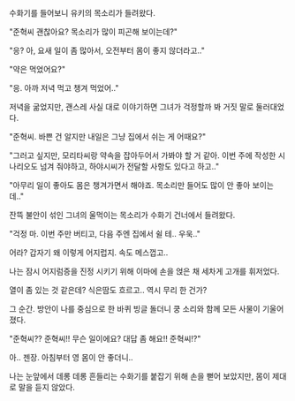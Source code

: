 수화기를 들어보니 유키의 목소리가 들려왔다. 

"준혁씨 괜찮아요? 목소리가 많이 피곤해 보이는데?"

"응? 아, 요새 일이 좀 많아서, 오전부터 몸이 좋지 않더라고.."

"약은 먹었어요?"

"응. 아까 저녁 먹고 챙겨 먹었어.."

저녁을 굶었지만, 괜스레 사실 대로 이야기하면 그녀가 걱정할까 봐 거짓 말로 둘러대었다.

"준혁씨. 바쁜 건 알지만 내일은 그냥 집에서 쉬는 게 어때요?"

"그러고 싶지만, 모리타씨랑 약속을 잡아두어서 가봐야 할 거 같아. 이번 주에 작성한 시나리오도 넘겨 줘야하고, 하야시씨가 전달할 사항도 있다고 하고.."

"아무리 일이 좋아도 몸은 챙겨가면서 해야죠. 목소리만 들어도 많이 안 좋아 보이는데.."

잔뜩 불안이 섞인 그녀의 울먹이는 목소리가 수화기 건너에서 들려왔다.

"걱정 마. 이번 주만 버티고, 다음 주엔 집에서 쉴 테.. 우욱.."

어라? 갑자기 왜 이렇게 어지럽지. 속도 메스껍고..

나는 잠시 어지럼증을 진정 시키기 위해 이마에 손을 얹은 채 세차게 고개를 휘저었다.

열이 좀 있는 것 같은데? 식은땀도 흐르고.. 역시 무리 한 건가?

그 순간. 방안이 나를 중심으로 한 바퀴 빙글 돌더니 쿵 소리와 함께 모든 사물이 기울어졌다.

"준혁씨?? 준혁씨!! 무슨 일이에요? 대답 좀 해요!! 준혁씨!?"

아.. 젠장. 아침부터 영 몸이 안 좋더니..

나는 눈앞에서 데롱 데롱 흔들리는 수화기를 붙잡기 위해 손을 뻗어 보았지만, 몸이 제대로 말을 듣지 않았다.